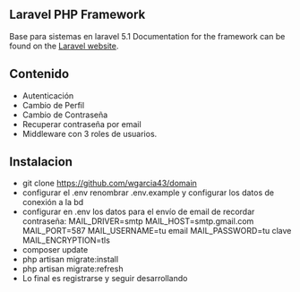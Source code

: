 ## Laravel PHP Framework
Base para sistemas en laravel 5.1
Documentation for the framework can be found on the [Laravel website](http://laravel.com/docs).
## Contenido
 - Autenticación
 - Cambio de Perfil
 - Cambio de Contraseña
 - Recuperar contraseña por email
 - Middleware con 3 roles de usuarios.
 
## Instalacion
 - git clone https://github.com/wgarcia43/domain
 - configurar el .env   renombrar .env.example y configurar los datos de conexión a la bd
 - configurar en .env los datos para el envío de email de recordar contraseña:
            MAIL_DRIVER=smtp
            MAIL_HOST=smtp.gmail.com
            MAIL_PORT=587
            MAIL_USERNAME=tu email
            MAIL_PASSWORD=tu clave
            MAIL_ENCRYPTION=tls
 - composer update
 - php artisan migrate:install
 - php artisan migrate:refresh
 - Lo final es registrarse y seguir desarrollando